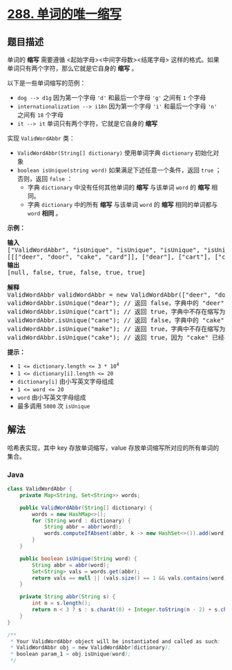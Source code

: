 # [288. 单词的唯一缩写](https://leetcode.cn/problems/unique-word-abbreviation)

## 题目描述

<p>单词的 <strong>缩写</strong> 需要遵循 <起始字母><中间字母数><结尾字母> 这样的格式。如果单词只有两个字符，那么它就是它自身的 <strong>缩写</strong> 。</p>

<p>以下是一些单词缩写的范例：</p>

<ul>
	<li><code>dog --> d1g</code> 因为第一个字母 <code>'d'</code> 和最后一个字母 <code>'g'</code> 之间有 <code>1</code> 个字母</li>
	<li><code>internationalization --> i18n</code> 因为第一个字母 <code>'i'</code> 和最后一个字母 <code>'n'</code> 之间有 <code>18</code> 个字母</li>
	<li><code>it --> it</code> 单词只有两个字符，它就是它自身的 <strong>缩写</strong></li>
</ul>



<p>实现 <code>ValidWordAbbr</code> 类：</p>

<ul>
	<li><code>ValidWordAbbr(String[] dictionary)</code> 使用单词字典 <code>dictionary</code> 初始化对象</li>
	<li><code>boolean isUnique(string word)</code> 如果满足下述任意一个条件，返回 <code>true</code> ；否则，返回 <code>false</code> ：
	<ul>
		<li>字典 <code>dictionary</code> 中没有任何其他单词的 <strong>缩写</strong> 与该单词 <code>word</code> 的 <strong>缩写</strong> 相同。</li>
		<li>字典 <code>dictionary</code> 中的所有 <strong>缩写</strong> 与该单词 <code>word</code> 的 <strong>缩写</strong> 相同的单词都与 <code>word</code> <strong>相同</strong> 。</li>
	</ul>
	</li>
</ul>



<p><strong>示例：</strong></p>

<pre>
<strong>输入</strong>
["ValidWordAbbr", "isUnique", "isUnique", "isUnique", "isUnique", "isUnique"]
[[["deer", "door", "cake", "card"]], ["dear"], ["cart"], ["cane"], ["make"], ["cake"]]
<strong>输出
</strong>[null, false, true, false, true, true]

<strong>解释</strong>
ValidWordAbbr validWordAbbr = new ValidWordAbbr(["deer", "door", "cake", "card"]);
validWordAbbr.isUnique("dear"); // 返回 false，字典中的 "deer" 与输入 "dear" 的缩写都是 "d2r"，但这两个单词不相同
validWordAbbr.isUnique("cart"); // 返回 true，字典中不存在缩写为 "c2t" 的单词
validWordAbbr.isUnique("cane"); // 返回 false，字典中的 "cake" 与输入 "cane" 的缩写都是 "c2e"，但这两个单词不相同
validWordAbbr.isUnique("make"); // 返回 true，字典中不存在缩写为 "m2e" 的单词
validWordAbbr.isUnique("cake"); // 返回 true，因为 "cake" 已经存在于字典中，并且字典中没有其他缩写为 "c2e" 的单词
</pre>



<p><strong>提示：</strong></p>

<ul>
	<li><code>1 <= dictionary.length <= 3 * 10<sup>4</sup></code></li>
	<li><code>1 <= dictionary[i].length <= 20</code></li>
	<li><code>dictionary[i]</code> 由小写英文字母组成</li>
	<li><code>1 <= word <= 20</code></li>
	<li><code>word</code> 由小写英文字母组成</li>
	<li>最多调用 <code>5000</code> 次 <code>isUnique</code></li>
</ul>

## 解法

哈希表实现，其中 key 存放单词缩写，value 存放单词缩写所对应的所有单词的集合。

### **Java**

```java
class ValidWordAbbr {
    private Map<String, Set<String>> words;

    public ValidWordAbbr(String[] dictionary) {
        words = new HashMap<>();
        for (String word : dictionary) {
            String abbr = abbr(word);
            words.computeIfAbsent(abbr, k -> new HashSet<>()).add(word);
        }
    }

    public boolean isUnique(String word) {
        String abbr = abbr(word);
        Set<String> vals = words.get(abbr);
        return vals == null || (vals.size() == 1 && vals.contains(word));
    }

    private String abbr(String s) {
        int n = s.length();
        return n < 3 ? s : s.charAt(0) + Integer.toString(n - 2) + s.charAt(n - 1);
    }
}

/**
 * Your ValidWordAbbr object will be instantiated and called as such:
 * ValidWordAbbr obj = new ValidWordAbbr(dictionary);
 * boolean param_1 = obj.isUnique(word);
 */
```
